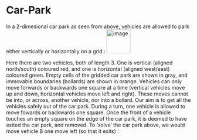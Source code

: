 # Car-Park
In a 2-dimesional car park as seen from above, vehicles are allowed to park either vertically or horizontally on a grid :
<img width="65" alt="image" src="https://github.com/Leon-Chen1999/Car-Park/assets/122807406/67404115-9e96-42d3-aa83-1889ef50c4e0">

Here there are two vehicles, both of length 3. One is vertical (aligned north/south) coloured red, and one is horizontal (aligned west/east) coloured green. Empty cells of the gridded car park are shown in gray, and immovable boundaries (bollards) are shown in orange. Vehicles can only move forwards or backwards one square at a time (vertical vehicles move up and down, horizontal vehicles move left and right). These moves cannot be into, or across, another vehicle, nor into a bollard.
Our aim is to get all the vehicles safely out of the car park. During a turn, one vehicle is allowed to move fowards or backwards one square. Once the front of a vehicle touches an empty square on the edge of the car park, it is deemed to have exited the car park, and removed.
To ‘solve’ the car park above, we would move vehicle B one move left (so that it exits) :
